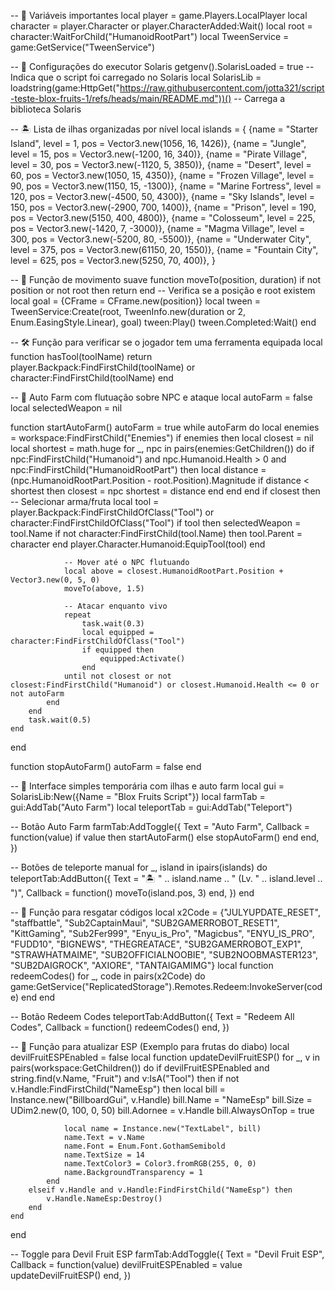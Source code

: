 -- 🧠 Variáveis importantes
local player = game.Players.LocalPlayer
local character = player.Character or player.CharacterAdded:Wait()
local root = character:WaitForChild("HumanoidRootPart")
local TweenService = game:GetService("TweenService")

-- 🔧 Configurações do executor Solaris
getgenv().SolarisLoaded = true -- Indica que o script foi carregado no Solaris
local SolarisLib = loadstring(game:HttpGet("https://raw.githubusercontent.com/jotta321/script-teste-blox-fruits-1/refs/heads/main/README.md"))() -- Carrega a biblioteca Solaris

-- 🏝️ Lista de ilhas organizadas por nível
local islands = {
    {name = "Starter Island", level = 1, pos = Vector3.new(1056, 16, 1426)},
    {name = "Jungle", level = 15, pos = Vector3.new(-1200, 16, 340)},
    {name = "Pirate Village", level = 30, pos = Vector3.new(-1120, 5, 3850)},
    {name = "Desert", level = 60, pos = Vector3.new(1050, 15, 4350)},
    {name = "Frozen Village", level = 90, pos = Vector3.new(1150, 15, -1300)},
    {name = "Marine Fortress", level = 120, pos = Vector3.new(-4500, 50, 4300)},
    {name = "Sky Islands", level = 150, pos = Vector3.new(-2900, 700, 1400)},
    {name = "Prison", level = 190, pos = Vector3.new(5150, 400, 4800)},
    {name = "Colosseum", level = 225, pos = Vector3.new(-1420, 7, -3000)},
    {name = "Magma Village", level = 300, pos = Vector3.new(-5200, 80, -5500)},
    {name = "Underwater City", level = 375, pos = Vector3.new(61150, 20, 1550)},
    {name = "Fountain City", level = 625, pos = Vector3.new(5250, 70, 400)},
}

-- 🚶 Função de movimento suave
function moveTo(position, duration)
    if not position or not root then return end -- Verifica se a posição e root existem
    local goal = {CFrame = CFrame.new(position)}
    local tween = TweenService:Create(root, TweenInfo.new(duration or 2, Enum.EasingStyle.Linear), goal)
    tween:Play()
    tween.Completed:Wait()
end

-- 🛠️ Função para verificar se o jogador tem uma ferramenta equipada
local function hasTool(toolName)
    return player.Backpack:FindFirstChild(toolName) or character:FindFirstChild(toolName)
end

-- 🥋 Auto Farm com flutuação sobre NPC e ataque
local autoFarm = false
local selectedWeapon = nil

function startAutoFarm()
    autoFarm = true
    while autoFarm do
        local enemies = workspace:FindFirstChild("Enemies")
        if enemies then
            local closest = nil
            local shortest = math.huge
            for _, npc in pairs(enemies:GetChildren()) do
                if npc:FindFirstChild("Humanoid") and npc.Humanoid.Health > 0 and npc:FindFirstChild("HumanoidRootPart") then
                    local distance = (npc.HumanoidRootPart.Position - root.Position).Magnitude
                    if distance < shortest then
                        closest = npc
                        shortest = distance
                    end
                end
            end
            if closest then
                -- Selecionar arma/fruta
                local tool = player.Backpack:FindFirstChildOfClass("Tool") or character:FindFirstChildOfClass("Tool")
                if tool then
                    selectedWeapon = tool.Name
                    if not character:FindFirstChild(tool.Name) then
                        tool.Parent = character
                    end
                    player.Character.Humanoid:EquipTool(tool)
                end

                -- Mover até o NPC flutuando
                local above = closest.HumanoidRootPart.Position + Vector3.new(0, 5, 0)
                moveTo(above, 1.5)

                -- Atacar enquanto vivo
                repeat
                    task.wait(0.3)
                    local equipped = character:FindFirstChildOfClass("Tool")
                    if equipped then
                        equipped:Activate()
                    end
                until not closest or not closest:FindFirstChild("Humanoid") or closest.Humanoid.Health <= 0 or not autoFarm
            end
        end
        task.wait(0.5)
    end
end

function stopAutoFarm()
    autoFarm = false
end

-- 🔘 Interface simples temporária com ilhas e auto farm
local gui = SolarisLib:New({Name = "Blox Fruits Script"})
local farmTab = gui:AddTab("Auto Farm")
local teleportTab = gui:AddTab("Teleport")

-- Botão Auto Farm
farmTab:AddToggle({
    Text = "Auto Farm",
    Callback = function(value)
        if value then
            startAutoFarm()
        else
            stopAutoFarm()
        end
    end,
})

-- Botões de teleporte manual
for _, island in ipairs(islands) do
    teleportTab:AddButton({
        Text = "🏝️ " .. island.name .. " (Lv. " .. island.level .. ")",
        Callback = function()
            moveTo(island.pos, 3)
        end,
    })
end

-- 🔄 Função para resgatar códigos
local x2Code = {"JULYUPDATE_RESET", "staffbattle", "Sub2CaptainMaui", "SUB2GAMERROBOT_RESET1", "KittGaming", "Sub2Fer999", "Enyu_is_Pro", "Magicbus", "ENYU_IS_PRO", "FUDD10", "BIGNEWS", "THEGREATACE", "SUB2GAMERROBOT_EXP1", "STRAWHATMAIME", "SUB2OFFICIALNOOBIE", "SUB2NOOBMASTER123", "SUB2DAIGROCK", "AXIORE", "TANTAIGAMIMG"}
local function redeemCodes()
    for _, code in pairs(x2Code) do
        game:GetService("ReplicatedStorage").Remotes.Redeem:InvokeServer(code)
    end
end

-- Botão Redeem Codes
teleportTab:AddButton({
    Text = "Redeem All Codes",
    Callback = function()
        redeemCodes()
    end,
})

-- 🌟 Função para atualizar ESP (Exemplo para frutas do diabo)
local devilFruitESPEnabled = false
local function updateDevilFruitESP()
    for _, v in pairs(workspace:GetChildren()) do
        if devilFruitESPEnabled and string.find(v.Name, "Fruit") and v:IsA("Tool") then
            if not v.Handle:FindFirstChild("NameEsp") then
                local bill = Instance.new("BillboardGui", v.Handle)
                bill.Name = "NameEsp"
                bill.Size = UDim2.new(0, 100, 0, 50)
                bill.Adornee = v.Handle
                bill.AlwaysOnTop = true

                local name = Instance.new("TextLabel", bill)
                name.Text = v.Name
                name.Font = Enum.Font.GothamSemibold
                name.TextSize = 14
                name.TextColor3 = Color3.fromRGB(255, 0, 0)
                name.BackgroundTransparency = 1
            end
        elseif v.Handle and v.Handle:FindFirstChild("NameEsp") then
            v.Handle.NameEsp:Destroy()
        end
    end
end

-- Toggle para Devil Fruit ESP
farmTab:AddToggle({
    Text = "Devil Fruit ESP",
    Callback = function(value)
        devilFruitESPEnabled = value
        updateDevilFruitESP()
    end,
})
